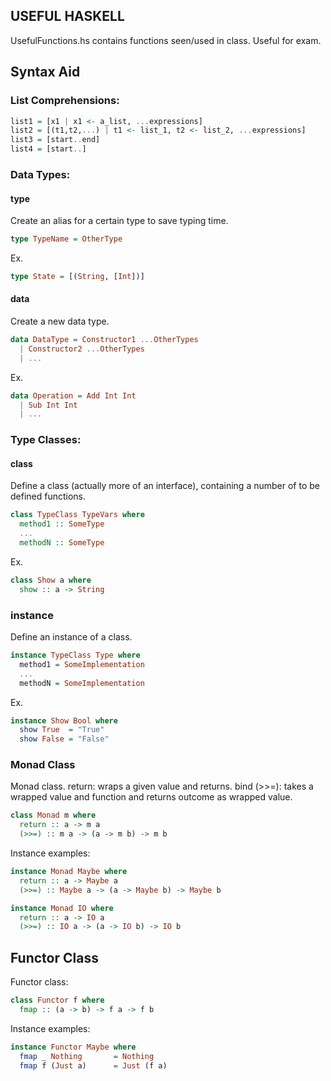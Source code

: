 ## USEFUL HASKELL ##

UsefulFunctions.hs contains functions seen/used in class. Useful for exam.

## Syntax Aid ##

### List Comprehensions: ###

```haskell
list1 = [x1 | x1 <- a_list, ...expressions]
list2 = [(t1,t2,...) | t1 <- list_1, t2 <- list_2, ...expressions]
list3 = [start..end]
list4 = [start..]
```

### Data Types: ###

#### type ####

Create an alias for a certain type to save typing time.
```haskell
type TypeName = OtherType
```
Ex.
```haskell
type State = [(String, [Int])]
```

#### data ####

Create a new data type.
```haskell
data DataType = Constructor1 ...OtherTypes
  | Constructor2 ...OtherTypes
  | ...
```
Ex.
```haskell
data Operation = Add Int Int
  | Sub Int Int
  | ...
```

### Type Classes: ###

#### class ####

Define a class (actually more of an interface), containing a
number of to be defined functions.
```haskell
class TypeClass TypeVars where
  method1 :: SomeType
  ...
  methodN :: SomeType
```
Ex.
```haskell
class Show a where
  show :: a -> String
```

### instance ###

Define an instance of a class.
```haskell
instance TypeClass Type where
  method1 = SomeImplementation
  ...
  methodN = SomeImplementation
```
Ex.
```haskell
instance Show Bool where
  show True  = "True"
  show False = "False"
```

### Monad Class ###

Monad class.
  return: wraps a given value and returns.
  bind (>>=): takes a wrapped value and function and returns outcome as wrapped value.
```haskell
class Monad m where
  return :: a -> m a
  (>>=) :: m a -> (a -> m b) -> m b
```
Instance examples:
```haskell
instance Monad Maybe where
  return :: a -> Maybe a
  (>>=) :: Maybe a -> (a -> Maybe b) -> Maybe b
```
```haskell
instance Monad IO where
  return :: a -> IO a
  (>>=) :: IO a -> (a -> IO b) -> IO b
```

## Functor Class ###

Functor class:
```haskell
class Functor f where
  fmap :: (a -> b) -> f a -> f b
```
Instance examples:
```haskell
instance Functor Maybe where
  fmap _ Nothing       = Nothing
  fmap f (Just a)      = Just (f a)
```
